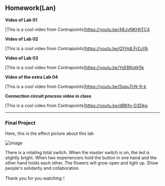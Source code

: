## Homework(Lan)

**Video of Lab 01**

[This is a cool video from Contrapoints]https://youtu.be/48JvNKHhTC4

**Video of Lab 02**

[This is a cool video from Contrapoints]https://youtu.be/QYHdLFrZuYA

**Video of Lab 03**

[This is a cool video from Contrapoints]https://youtu.be/YsEBKptlr5k

**Video of the extra Lab 04**

[This is a cool video from Contrapoints]https://youtu.be/Sxqu7cN-9-k

**Connection circuit process video in class**

[This is a cool video from Contrapoints]https://youtu.be/dBKfn-G3Dkg


--------------------------

### Final Project
Here, this is the effect picture about this lab

![image](/Users/yanglan/Desktop/cci-ual-pcomp/finalproject.jpg)

There is a rotating total switch. When the master switch is on, 
the led is slightly bright. When two experiencers hold the button 
in one hand and the other hand holds each other. The flowers will
grow open and light up. Show people's solidarity and collaboration








Thank you for you watching！
